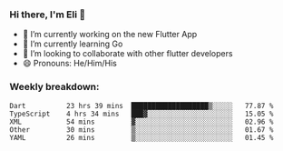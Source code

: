 ### Hi there, I'm Eli 👋
- 🔭 I’m currently working on the new Flutter App
- 🌱 I’m currently learning Go
- 🦄 I’m looking to collaborate with other flutter developers
- 😄 Pronouns: He/Him/His

### Weekly breakdown:
<!--START_SECTION:waka-->

```text
Dart          23 hrs 39 mins  ███████████████████▒░░░░░   77.87 %
TypeScript    4 hrs 34 mins   ███▓░░░░░░░░░░░░░░░░░░░░░   15.05 %
XML           54 mins         ▓░░░░░░░░░░░░░░░░░░░░░░░░   02.96 %
Other         30 mins         ▒░░░░░░░░░░░░░░░░░░░░░░░░   01.67 %
YAML          26 mins         ▒░░░░░░░░░░░░░░░░░░░░░░░░   01.45 %
```

<!--END_SECTION:waka-->
